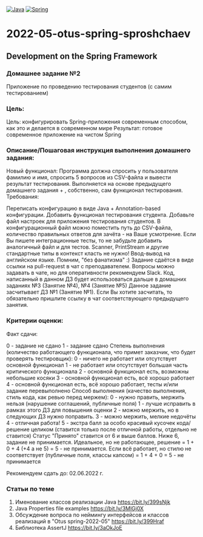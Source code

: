 [![Java](https://img.shields.io/badge/Java-E43222??style=for-the-badge&logo=java&logoColor=FFFFFF)](https://java.com/)
[![Spring](https://img.shields.io/badge/Spring-FFFFFF??style=for-the-badge&logo=Spring)](https://spring.io/)

# 2022-05-otus-spring-sproshchaev
Development on the Spring Framework
-----------------------------------
### Домашнее задание №2
Приложение по проведению тестирования студентов (с самим тестированием)

### Цель:
Цель: конфигурировать Spring-приложения современным способом, как это и делается в современном мире
Результат: готовое современное приложение на чистом Spring

### Описание/Пошаговая инструкция выполнения домашнего задания:
Новый функционал:
Программа должна спросить у пользователя фамилию и имя, спросить 5 вопросов из CSV-файла и вывести результат тестирования.
Выполняется на основе предыдущего домашнего задания + , собственно, сам функционал тестирования.
Требования:

Переписать конфигурацию в виде Java + Annotation-based конфигурации.
Добавить функционал тестирования студента.
Добавьте файл настроек для приложения тестирования студентов.
В конфигурационный файл можно поместить путь до CSV-файла, количество правильных ответов для зачёта - на Ваше усмотрение.
Если Вы пишете интеграционные тесты, то не забудьте добавить аналогичный файл и для тестов.
Scanner, PrintStream и другие стандартные типы в контекст класть не нужно!
Ввод-вывод на английском языке.
Помним, "без фанатизма" :) Задание сдаётся в виде ссылки на pull-request в чат с преподавателем. Вопросы можно задавать 
в чате, но для оперативности рекомендуем Slack. Код, написанный в данном ДЗ будет использоваться дальше в домашних 
заданиях №3 (Занятие №4), №4 (Занятие №5) Данное задание засчитывает ДЗ №1 (Занятие №1). 
Если Вы хотите засчитать, то обязательно пришлите ссылку в чат соответствующего предыдущего занятия.

### Критерии оценки:
Факт сдачи:

0 - задание не сдано
1 - задание сдано Степень выполнения (количество работающего функционала, что примет заказчик, что будет проверять тестировщик):
0 - ничего не работает или отсутствует основной функционал
1 - не работает или отсутствует большая часть критического функционала
2 - основной функционал есть, возможны небольшие косяки
3 - основной функционал есть, всё хорошо работает
4 - основной функционал есть, всё хорошо работает, тесты и/или задание перевыполнено Способ выполнения (качество выполнения, 
стиль кода, как ревью перед мержем):
  0 - нужно править, мержить нельзя (нарушение соглашений, публичные поля)
  1 - лучше исправить в рамках этого ДЗ для повышения оценки
  2 - можно мержить, но в следующих ДЗ нужно поправить.
  3 - можно мержить, мелкие недочёты
  4 - отличная работа!
  5 - экстра балл за особо красивый кусочек кода/решение целиком (ставится только после отличной работы, отдельно не ставится) 
Статус "Принято" ставится от 6 и выше баллов. Ниже 6, задание не принимается. Идеальное, но не работающее, 
решение = 1 + 0 + 4 (+4 а не 5) = 5 - не принимается. Если всё работает, 
но стилю не соответствует (публичные поля, классы капсом) = 1 + 4 + 0 = 5 - не принимается

Рекомендуем сдать до: 02.06.2022 г.

### Статьи по теме
1. Именование классов реализации Java https://bit.ly/399sNjk 
2. Java Properties file examples https://bit.ly/3MlGj0X
3. Обсуждение вопроса по неймингу интерфейсов и классов реализаций в "Otus spring-2022-05" https://bit.ly/399Hraf
4. Библиотека AssertJ https://bit.ly/3aOkJoE


